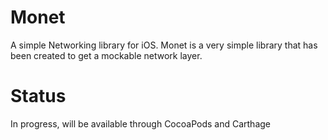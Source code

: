 # Monet
A simple Networking library for iOS.
Monet is a very simple library that has been created to get a mockable network layer.

# Status
In progress, will be available through CocoaPods and Carthage
